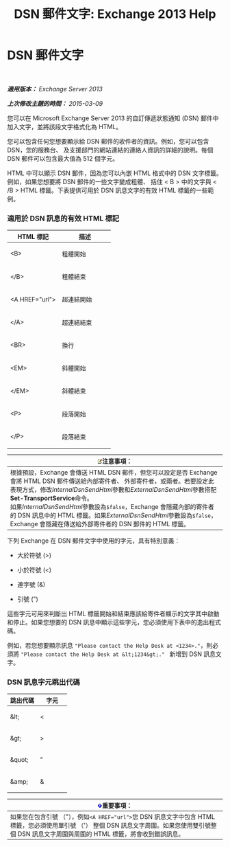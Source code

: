 ﻿---
title: 'DSN 郵件文字: Exchange 2013 Help'
TOCTitle: DSN 郵件文字
ms:assetid: eae4a050-5ecb-4c87-b377-74edb93a5995
ms:mtpsurl: https://technet.microsoft.com/zh-tw/library/Bb125135(v=EXCHG.150)
ms:contentKeyID: 50474514
ms.date: 05/21/2018
mtps_version: v=EXCHG.150
ms.translationtype: MT
---

# DSN 郵件文字

 

_**適用版本：** Exchange Server 2013_

_**上次修改主題的時間：** 2015-03-09_

您可以在 Microsoft Exchange Server 2013 的自訂傳遞狀態通知 (DSN) 郵件中加入文字，並將該段文字格式化為 HTML。

您可以包含任何您想要顯示給 DSN 郵件的收件者的資訊。例如，您可以包含 DSN，您的服務台、 及支援部門的網站連結的連絡人資訊的詳細的說明。每個 DSN 郵件可以包含最大值為 512 個字元。

HTML 中可以顯示 DSN 郵件，因為您可以內嵌 HTML 格式中的 DSN 文字標籤。例如，如果您想要將 DSN 郵件的一些文字變成粗體、 括住 \< B \> 中的文字與 \< /B \> HTML 標籤。下表提供可用於 DSN 訊息文字的有效 HTML 標籤的一些範例。

### 適用於 DSN 訊息的有效 HTML 標記

<table>
<colgroup>
<col style="width: 50%" />
<col style="width: 50%" />
</colgroup>
<thead>
<tr class="header">
<th>HTML 標記</th>
<th>描述</th>
</tr>
</thead>
<tbody>
<tr class="odd">
<td><p>&lt;B&gt;</p></td>
<td><p>粗體開始</p></td>
</tr>
<tr class="even">
<td><p>&lt;/B&gt;</p></td>
<td><p>粗體結束</p></td>
</tr>
<tr class="odd">
<td><p>&lt;A HREF=&quot;url&quot;&gt;</p></td>
<td><p>超連結開始</p></td>
</tr>
<tr class="even">
<td><p>&lt;/A&gt;</p></td>
<td><p>超連結結束</p></td>
</tr>
<tr class="odd">
<td><p>&lt;BR&gt;</p></td>
<td><p>換行</p></td>
</tr>
<tr class="even">
<td><p>&lt;EM&gt;</p></td>
<td><p>斜體開始</p></td>
</tr>
<tr class="odd">
<td><p>&lt;/EM&gt;</p></td>
<td><p>斜體結束</p></td>
</tr>
<tr class="even">
<td><p>&lt;P&gt;</p></td>
<td><p>段落開始</p></td>
</tr>
<tr class="odd">
<td><p>&lt;/P&gt;</p></td>
<td><p>段落結束</p></td>
</tr>
</tbody>
</table>


<table>
<thead>
<tr class="header">
<th><img src="images/Bb124558.note(EXCHG.150).gif" title="注意事項" alt="注意事項" />注意事項：</th>
</tr>
</thead>
<tbody>
<tr class="odd">
<td>根據預設，Exchange 會傳送 HTML DSN 郵件，但您可以設定是否 Exchange 會將 HTML DSN 郵件傳送給內部寄件者、 外部寄件者，或兩者。若要設定此表現方式，修改<em>InternalDsnSendHtml</em>參數和<em>ExternalDsnSendHtml</em>參數搭配<strong>Set-TransportService</strong>命令。<br />
如果<em>InternalDsnSendHtml</em>參數設為<code>$false</code>，Exchange 會隱藏內部的寄件者的 DSN 訊息中的 HTML 標籤。如果<em>ExternalDsnSendHtml</em>參數設為<code>$false</code>，Exchange 會隱藏在傳送給外部寄件者的 DSN 郵件的 HTML 標籤。</td>
</tr>
</tbody>
</table>


下列 Exchange 在 DSN 郵件文字中使用的字元，具有特別意義︰

  - 大於符號 (\>)

  - 小於符號 (\<)

  - 連字號 (&)

  - 引號 (")

這些字元可用來判斷出 HTML 標籤開始和結束應該給寄件者顯示的文字其中啟動和停止。如果您想要的 DSN 訊息中顯示這些字元，您必須使用下表中的逸出程式碼。

例如，若您想要顯示訊息 `"Please contact the Help Desk at <1234>."`，則必須將 `"Please contact the Help Desk at &lt;1234&gt;." ` 新增到 DSN 訊息文字。

### DSN 訊息字元跳出代碼

<table>
<colgroup>
<col style="width: 50%" />
<col style="width: 50%" />
</colgroup>
<thead>
<tr class="header">
<th>跳出代碼</th>
<th>字元</th>
</tr>
</thead>
<tbody>
<tr class="odd">
<td><p>&amp;lt;</p></td>
<td><p>&lt;</p></td>
</tr>
<tr class="even">
<td><p>&amp;gt;</p></td>
<td><p>&gt;</p></td>
</tr>
<tr class="odd">
<td><p>&amp;quot;</p></td>
<td><p>&quot;</p></td>
</tr>
<tr class="even">
<td><p>&amp;amp;</p></td>
<td><p>&amp;</p></td>
</tr>
</tbody>
</table>


<table>
<thead>
<tr class="header">
<th><img src="images/Bb124558.important(EXCHG.150).gif" title="重要事項" alt="重要事項" />重要事項：</th>
</tr>
</thead>
<tbody>
<tr class="odd">
<td>如果您在包含引號 （&quot;），例如<code>&lt;A HREF=&quot;url&quot;&gt;</code>您 DSN 訊息文字中包含 HTML 標籤，您必須使用單引號 （'） 整個 DSN 訊息文字周圍。如果您使用雙引號整個 DSN 訊息文字周圍與周圍的 HTML 標籤，將會收到錯誤訊息。</td>
</tr>
</tbody>
</table>

